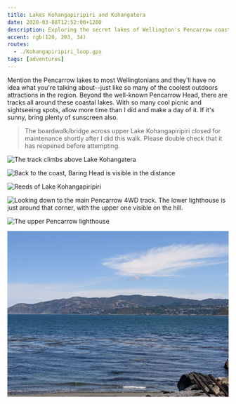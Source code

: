 ```yaml
---
title: Lakes Kohangapiripiri and Kohangatera
date: 2020-03-08T12:52:00+1200
description: Exploring the secret lakes of Wellington's Pencarrow coastline
accent: rgb(120, 203, 34)
routes:
  - ./Kohangapiripiri_loop.gpx
tags: [adventures]
---
```


Mention the Pencarrow lakes to most Wellingtonians and they'll have no idea what you're talking about--just like so many of the coolest outdoors attractions in the region. Beyond the well-known Pencarrow Head, there are tracks all around these coastal lakes. With so many cool picnic and sightseeing spots, allow more time than I did and make a day of it. If it's sunny, bring plenty of sunscreen also.

> The boardwalk/bridge across upper Lake Kohangapiripiri closed for maintenance shortly after I did this walk. Please double check that it has reopened before attempting.

![The track climbs above Lake Kohangatera][kohangatera]

![Back to the coast, Baring Head is visible in the distance][baring]

![Reeds of Lake Kohangapiripiri][reeds]

![Looking down to the main Pencarrow 4WD track. The lower lighthouse is just around that corner, with the upper one visible on the hill.][track]

![The upper Pencarrow lighthouse][lighthouse]

![While approaching Pencarrow Head, I stopped to watch the A350 land from a distance][plane]

[kohangatera]: ./DSC07084.jpg
[baring]: ./DSC07095.jpg
[reeds]: ./DSC07101.jpg
[track]: ./DSC07104.jpg
[lighthouse]: ./DSC07108.jpg
[plane]: ./IMG_20200308_124128.jpg
